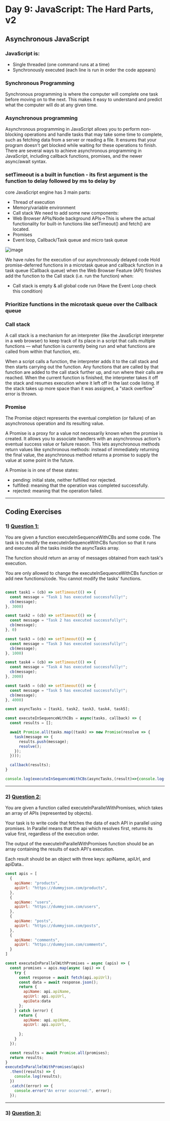 
# Day 9: JavaScript: The Hard Parts, v2

## Asynchronous JavaScript

### JavaScript is:
- Single threaded (one command runs at a time)
- Synchronously executed (each line is run in order the code appears)

### Synchronous Programming
Synchronous programming is where the computer will complete one task before moving on to the next. This makes it easy to understand and predict what the computer will do at any given time.

### Asynchronous programming
Asynchronous programming in JavaScript allows you to perform non-blocking operations and handle tasks that may take some time to complete, such as fetching data from a server or reading a file. It ensures that your program doesn't get blocked while waiting for these operations to finish. There are several ways to achieve asynchronous programming in JavaScript, including callback functions, promises, and the newer async/await syntax.

### setTimeout is a built in function - its first argument is the function to delay followed by ms to delay by

core JavaScript engine has 3 main parts:
- Thread of execution
- Memory/variable environment
- Call stack
We need to add some new components:
- Web Browser APIs/Node background APIs->This is where the actual functionality for built-in functions like setTimeout() and fetch() are located.
- Promises
- Event loop, Callback/Task queue and micro task queue 

 ![image](https://github.com/AnwarMelhem/Mastering_JavaScript_in_20_Days/assets/97465642/9562a561-83bc-4a98-bd34-1af674ba8273)

We have rules for the execution of our asynchronously delayed code
Hold promise-deferred functions in a microtask queue and 
callback function in a task queue (Callback queue) 
when the Web Browser Feature (API) finishes add the function to the Call stack (i.e. run the function) when:
- Call stack is empty & all global code run (Have the Event Loop check this condition)
### Prioritize functions in the microtask queue over the Callback queue

### Call stack
A call stack is a mechanism for an interpreter (like the JavaScript interpreter in a web browser) to keep track of its place in a script that calls multiple functions — what function is currently being run and what functions are called from within that function, etc.

When a script calls a function, the interpreter adds it to the call stack and then starts carrying out the function.
Any functions that are called by that function are added to the call stack further up, and run where their calls are reached.
When the current function is finished, the interpreter takes it off the stack and resumes execution where it left off in the last code listing.
If the stack takes up more space than it was assigned, a "stack overflow" error is thrown.

### Promise 
The Promise object represents the eventual completion (or failure) of an asynchronous operation and its resulting value.

A Promise is a proxy for a value not necessarily known when the promise is created. It allows you to associate handlers with an asynchronous action's eventual success value or failure reason. This lets asynchronous methods return values like synchronous methods: instead of immediately returning the final value, the asynchronous method returns a promise to supply the value at some point in the future.

A Promise is in one of these states:
- pending: initial state, neither fulfilled nor rejected.
- fulfilled: meaning that the operation was completed successfully.
- rejected: meaning that the operation failed.
*********************************************************************************************************************
## Coding Exercises
### 1) [Question 1:](https://github.com/orjwan-alrajaby/gsg-QA-Nablus-training-2023/blob/main/learning-sprint-1/week2%20-%20javaScript-the-hard-parts-v2/day%203/tasks.md)
You are given a function executeInSequenceWithCBs and some code. The task is to modify the executeInSequenceWithCBs function so that it runs and executes all the tasks inside the asyncTasks array.

The function should return an array of messages obtained from each task's execution.

You are only allowed to change the executeInSequenceWithCBs function or add new functions/code. You cannot modify the tasks' functions.
```javascript

const task1 = (cb) => setTimeout(() => {
  const message = "Task 1 has executed successfully!";
  cb(message);
}, 3000)

const task2 = (cb) => setTimeout(() => {
  const message = "Task 2 has executed successfully!";
  cb(message);
}, 0)

const task3 = (cb) => setTimeout(() => {
  const message = "Task 3 has executed successfully!";
  cb(message);
}, 1000)

const task4 = (cb) => setTimeout(() => {
  const message = "Task 4 has executed successfully!";
  cb(message);
}, 2000)

const task5 = (cb) => setTimeout(() => {
  const message = "Task 5 has executed successfully!";
  cb(message);
}, 4000)

const asyncTasks = [task1, task2, task3, task4, task5];

const executeInSequenceWithCBs = async(tasks, callback) => {
  const results = [];

  await Promise.all(tasks.map((task) => new Promise(resolve => {
    task(message => {
      results.push(message);
      resolve();
    });
  })));

  callback(results);
}

console.log(executeInSequenceWithCBs(asyncTasks,(result)=>{console.log(result,"ans from callback")}));
```
***********************************************************************************************
### 2) [Question 2:](https://github.com/orjwan-alrajaby/gsg-QA-Nablus-training-2023/blob/main/learning-sprint-1/week2%20-%20javaScript-the-hard-parts-v2/day%202/tasks.md)

You are given a function called executeInParallelWithPromises, which takes an array of APIs (represented by objects).

Your task is to write code that fetches the data of each API in parallel using promises. In Parallel means that the api which resolves first, returns its value first, regardless of the execution order.

The output of the executeInParallelWithPromises function should be an array containing the results of each API's execution.

Each result should be an object with three keys: apiName, apiUrl, and apiData..
```javascript
const apis = [
  {
    apiName: "products", 
    apiUrl: "https://dummyjson.com/products",
  }, 
  {
    apiName: "users", 
    apiUrl: "https://dummyjson.com/users",
  }, 
  {
    apiName: "posts", 
    apiUrl: "https://dummyjson.com/posts",
  }, 
  {
    apiName: "comments", 
    apiUrl: "https://dummyjson.com/comments",
  }
]

const executeInParallelWithPromises = async (apis) => {
  const promises = apis.map(async (api) => {
    try {
      const response = await fetch(api.apiUrl);
      const data = await response.json();
      return {
        apiName: api.apiName,
        apiUrl: api.apiUrl,
        apiData:data
      };
    } catch (error) {
      return {
        apiName: api.apiName,
        apiUrl: api.apiUrl,
        
      };
    }
  });

  const results = await Promise.all(promises);
  return results;
}
executeInParallelWithPromises(apis)
  .then((results) => {
    console.log(results);
  })
  .catch((error) => {
    console.error("An error occurred:", error);
  });
```
************************************************************************************************
### 3) [Question 3:](https://github.com/orjwan-alrajaby/gsg-QA-Nablus-training-2023/blob/main/learning-sprint-1/week2%20-%20javaScript-the-hard-parts-v2/day%203/tasks.md)


```javascript

```


